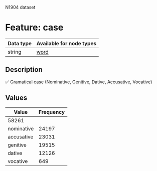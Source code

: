 <p>N1904 dataset</p>

<h1>Feature: case</h1>

<table>
<thead>
<tr>
  <th>Data type</th>
  <th>Available for node types</th>
</tr>
</thead>
<tbody>
<tr>
  <td>string</td>
  <td><A HREF="featurebynodetype.md#word">word</A></td>
</tr>
</tbody>
</table>

<h2>Description</h2>

<p>✅ Gramatical case (Nominative, Genitive, Dative, Accusative, Vocative)</p>

<h2>Values</h2>

<table>
<thead>
<tr>
  <th>Value</th>
  <th>Frequency</th>
</tr>
</thead>
<tbody>
<tr>
  <td>58261</td>
</tr>
<tr>
  <td>nominative</td>
  <td>24197</td>
</tr>
<tr>
  <td>accusative</td>
  <td>23031</td>
</tr>
<tr>
  <td>genitive</td>
  <td>19515</td>
</tr>
<tr>
  <td>dative</td>
  <td>12126</td>
</tr>
<tr>
  <td>vocative</td>
  <td>649</td>
</tr>
</tbody>
</table>
